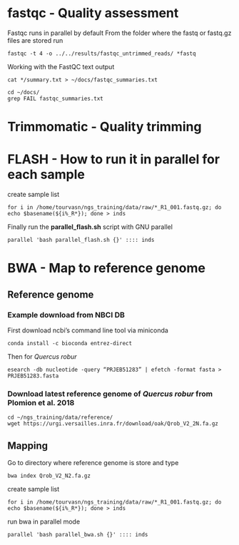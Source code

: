 # fastqc - Quality assessment
Fastqc runs in parallel by default
From the folder where the fastq or fastq.gz files are stored run
```
fastqc -t 4 -o ../../results/fastqc_untrimmed_reads/ *fastq
```

Working with the FastQC text output
```
cat */summary.txt > ~/docs/fastqc_summaries.txt

cd ~/docs/
grep FAIL fastqc_summaries.txt
```

# Trimmomatic - Quality trimming


# FLASH - How to run it in parallel for each sample
create sample list
```
for i in /home/tourvasn/ngs_training/data/raw/*_R1_001.fastq.gz; do echo $basename(${i%_R*}); done > inds
```

Finally run the **parallel_flash.sh** script with GNU parallel
```
parallel 'bash parallel_flash.sh {}' :::: inds
```

# BWA - Map to reference genome
## Reference genome
### Example download from NBCI DB
First download ncbi’s command line tool via miniconda
```
conda install -c bioconda entrez-direct 
```
Then for _Quercus robur_ 
```
esearch -db nucleotide -query “PRJEB51283” | efetch -format fasta > PRJEB51283.fasta
```

### Download latest reference genome of _Quercus robur_ from Plomion et al. 2018
```
cd ~/ngs_training/data/reference/
wget https://urgi.versailles.inra.fr/download/oak/Qrob_V2_2N.fa.gz
```

## Mapping
Go to directory where reference genome is store and type
```
bwa index Qrob_V2_N2.fa.gz
```

create sample list
```
for i in /home/tourvasn/ngs_training/data/raw/*_R1_001.fastq.gz; do echo $basename(${i%_R*}); done > inds
```

run bwa in parallel mode
```
parallel 'bash parallel_bwa.sh {}' :::: inds
```
